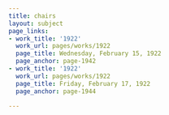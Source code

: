 ```yaml
---
title: chairs
layout: subject
page_links:
- work_title: '1922'
  work_url: pages/works/1922
  page_title: Wednesday, February 15, 1922
  page_anchor: page-1942
- work_title: '1922'
  work_url: pages/works/1922
  page_title: Friday, February 17, 1922
  page_anchor: page-1944

---
```

